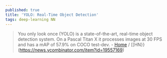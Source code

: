 ```yaml
---
published: true
title: 'YOLO: Real-Time Object Detection'
tags: deep-learning NN
---
```

> You only look once (YOLO) is a state-of-the-art, real-time object detection system. On a Pascal Titan X it processes images at 30 FPS and has a mAP of 57.9% on COCO test-dev. - [Home](https://pjreddie.com/darknet/yolo/) / [\[HN\}}(https://news.ycombinator.com/item?id=19557169)